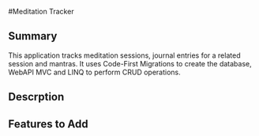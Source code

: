 #Meditation Tracker

## Summary
This application tracks meditation sessions, journal entries for a related session and mantras. 
It uses Code-First Migrations to create the database, WebAPI MVC and LINQ to perform CRUD operations.

## Descrption

## Features to Add